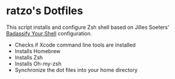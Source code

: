 # ratzo's Dotfiles

This script installs and configure Zsh shell based on Jilles Soeters' [Badassify Your Shell](http://jilles.me/badassify-your-terminal-and-shell/) configuration.

- Checks if Xcode command line tools are installed
- Installs Homebrew
- Installs Zsh
- Installs Oh-my-zsh
- Synchronize the dot files into your home directory